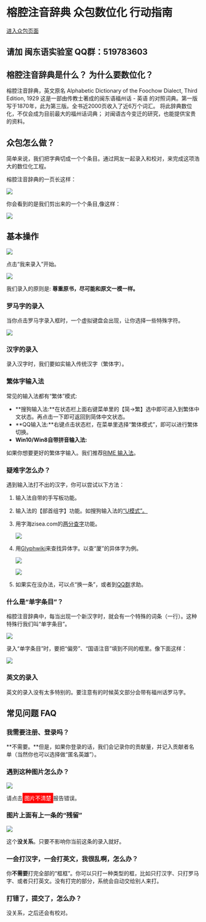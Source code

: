 # 榕腔注音辞典 众包数位化 行动指南

<a class="btn btn-lg btn-success" href="http://cs.mindong.asia/">进入众包页面</a>

<a name="qqgroup"></a>
## 请加 闽东语实验室 QQ群：519783603

## 榕腔注音辞典是什么？ 为什么要数位化？

榕腔注音辞典，英文原名 Alphabetic Dictionary of the Foochow Dialect, Third Edition, 1929 这是一部由传教士著成的闽东语福州话 - 英语 的对照词典。第一版写于1870年，此为第三版。全书近2000页收入了近6万个词汇。 将此辞典数位化，不仅会成为目前最大的福州话词典； 对闽语古今变迁的研究，也能提供宝贵的资料。

## 众包怎么做？

简单来说，我们把字典切成一个个条目。通过网友一起录入和校对，来完成这项浩大的数位化工程。

榕腔注音辞典的一页长这样：

![](images/sample_page.png)

你会看到的是我们剪出来的一个个条目,像这样：

![](images/sample_row.png)

## 基本操作

![](images/start.png)

点击“我来录入”开始。

![](images/ui.png)

我们录入的原则是: **尊重原书，尽可能和原文一模一样。**

### 罗马字的录入

当你点击罗马字录入框时，一个虚拟键盘会出现，让你选择一些特殊字符。

![](images/buc.png)

### 汉字的录入

<a name="chinese">

录入汉字时，我们要如实输入传统汉字（繁体字）。

### 繁体字输入法

常见的输入法都有“繁体”模式:

*   **搜狗输入法:**在状态栏上面右键菜单里的【简->繁】选中即可进入到繁体中文状态。再点击一下即可返回到简体中文状态。
*   **QQ输入法:**右键点击状态栏，在菜单里选择“繁体模式”，即可以进行繁体切换。
*   **Win10/Win8自带拼音输入法:**

</a>

如果你想要更好的繁体字输入。我们推荐[RIME 输入法](http://rime.im/)。

### 疑难字怎么办？

遇到输入法打不出的汉字，你可以尝试以下方法：

1.  输入法自带的手写板功能。
2.  输入法的【部首组字】功能。如搜狗输入法的[“U模式”。](http://pinyin.sogou.com/help.php?list=3&q=8)
3.  用字海zisea.com的[两分查字](http://zisea.com/zslf.htm)功能。

    ![](images/zisea.png)

4.  用[Glyphwiki](http://zhs.glyphwiki.org/wiki/GlyphWiki:首页)来查找异体字。以查“厦”的异体字为例。

    ![](images/glyphwiki1.png)

    ![](images/glyphwiki2.png)

5.  如果实在没办法，可以点“换一条”，或者到[QQ群](#qqgroup)求助。

<a name="pivot">

### 什么是“单字条目”？

</a>

榕腔注音辞典中，每当出现一个新汉字时，就会有一个特殊的词条（一行）。这种特殊行我们叫“单字条目”。

![](images/pivot.png)

录入“单字条目”时，要把“偏旁”、“国语注音”填到不同的框里。像下面这样：

![](images/pivot2.png)

### 英文的录入

英文的录入没有太多特别的。要注意有的时候英文部分会带有福州话罗马字。

## 常见问题 FAQ

### 我需要注册、登录吗？

**不需要。**但是，如果你登录的话，我们会记录你的贡献量，并记入贡献者名单（当然你也可以选择做“匿名英雄”）。

### 遇到这种图片怎么办？

![](images/sample_empty.png)

请点击<span style="padding:5px; background:red; color:white;">图片不清楚</span>报告错误。

### 图片上面有上一条的“残留”

![](images/sample_upperborder.png)

这个**没关系**。只要不影响你当前这条的录入就好。

### 一会打汉字，一会打英文，我很乱啊，怎么办？

你**不需要**打完全部的“框框”。你可以只打一种类型的框，比如只打汉字、只打罗马字、或者只打英文。没有打完的部分，系统会自动交给别人来打。

### 打错了，提交了，怎么办？

没关系，之后还会有校对。